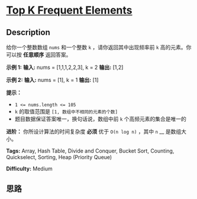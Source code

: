 # [Top K Frequent Elements][title]

## Description

给你一个整数数组 `nums` 和一个整数 `k` ，请你返回其中出现频率前 `k` 高的元素。你可以按 **任意顺序** 返回答案。

**示例 1:**
            **输入:** nums = [1,1,1,2,2,3], k = 2    **输出:** [1,2]    

**示例 2:**
            **输入:** nums = [1], k = 1    **输出:** [1]

**提示：**

  * `1 <= nums.length <= 105`
  * `k` 的取值范围是 `[1, 数组中不相同的元素的个数]`
  * 题目数据保证答案唯一，换句话说，数组中前 `k` 个高频元素的集合是唯一的

**进阶：** 你所设计算法的时间复杂度 **必须** 优于 `O(n log n)` ，其中 `n` __ 是数组大小。


**Tags:** Array, Hash Table, Divide and Conquer, Bucket Sort, Counting, Quickselect, Sorting, Heap (Priority Queue)

**Difficulty:** Medium

## 思路

[title]: https://leetcode-cn.com/problems/top-k-frequent-elements
